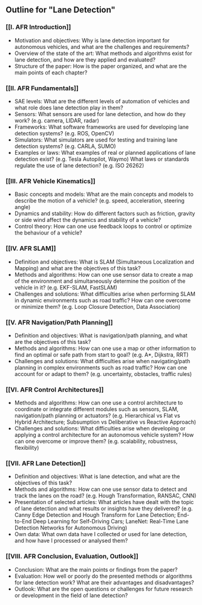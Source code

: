 ## Outline for "Lane Detection"

### [[I. AFR Introduction]]
-   Motivation and objectives: Why is lane detection important for autonomous vehicles, and what are the challenges and requirements?
-   Overview of the state of the art: What methods and algorithms exist for lane detection, and how are they applied and evaluated?
-   Structure of the paper: How is the paper organized, and what are the main points of each chapter?
### [[II. AFR Fundamentals]]
-   SAE levels: What are the different levels of automation of vehicles and what role does lane detection play in them?
-   Sensors: What sensors are used for lane detection, and how do they work? (e.g. camera, LIDAR, radar)
-   Frameworks: What software frameworks are used for developing lane detection systems? (e.g. ROS, OpenCV)
-   Simulators: What simulators are used for testing and training lane detection systems? (e.g. CARLA, SUMO)
-   Examples or laws: What examples of real or planned applications of lane detection exist? (e.g. Tesla Autopilot, Waymo) What laws or standards regulate the use of lane detection? (e.g. ISO 26262)
### [[III. AFR Vehicle Kinematics]]
-   Basic concepts and models: What are the main concepts and models to describe the motion of a vehicle? (e.g. speed, acceleration, steering angle)
-   Dynamics and stability: How do different factors such as friction, gravity or side wind affect the dynamics and stability of a vehicle?
-   Control theory: How can one use feedback loops to control or optimize the behaviour of a vehicle?
### [[IV. AFR SLAM]]
-   Definition and objectives: What is SLAM (Simultaneous Localization and Mapping) and what are the objectives of this task?
-   Methods and algorithms: How can one use sensor data to create a map of the environment and simultaneously determine the position of the vehicle in it? (e.g. EKF-SLAM, FastSLAM)
-   Challenges and solutions: What difficulties arise when performing SLAM in dynamic environments such as road traffic? How can one overcome or minimize them? (e.g. Loop Closure Detection, Data Association)
### [[V. AFR Navigation/Path Planning]]
-   Definition and objectives: What is navigation/path planning, and what are the objectives of this task?
-   Methods and algorithms: How can one use a map or other information to find an optimal or safe path from start to goal? (e.g. A*, Dijkstra, RRT)
-   Challenges and solutions: What difficulties arise when navigating/path planning in complex environments such as road traffic? How can one account for or adapt to them? (e.g. uncertainty, obstacles, traffic rules)
### [[VI. AFR Control Architectures]]
-   Methods and algorithms: How can one use a control architecture to coordinate or integrate different modules such as sensors, SLAM, navigation/path planning or actuators? (e.g. Hierarchical vs Flat vs Hybrid Architecture; Subsumption vs Deliberative vs Reactive Approach)
-   Challenges and solutions: What difficulties arise when developing or applying a control architecture for an autonomous vehicle system? How can one overcome or improve them? (e.g. scalability, robustness, flexibility)
### [[VII. AFR Lane Detection]]
-   Definition and objectives: What is lane detection, and what are the objectives of this task?
-   Methods and algorithms: How can one use sensor data to detect and track the lanes on the road? (e.g. Hough Transformation, RANSAC, CNN)
-   Presentation of selected articles: What articles have dealt with the topic of lane detection and what results or insights have they delivered? (e.g. Canny Edge Detection and Hough Transform for Lane Detection; End-to-End Deep Learning for Self-Driving Cars; LaneNet: Real-Time Lane Detection Networks for Autonomous Driving)
-   Own data: What own data have I collected or used for lane detection, and how have I processed or analysed them?
### [[VIII. AFR Conclusion, Evaluation, Outlook]]
-   Conclusion: What are the main points or findings from the paper?
-   Evaluation: How well or poorly do the presented methods or algorithms for lane detection work? What are their advantages and disadvantages?
-   Outlook: What are the open questions or challenges for future research or development in the field of lane detection?